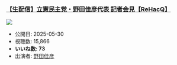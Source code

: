 ### [【生配信】立憲民主党・野田佳彦代表 記者会見【ReHacQ】](https://www.youtube.com/watch?v=-sCEyT4IecA)
[![](https://img.youtube.com/vi/-sCEyT4IecA/hqdefault.jpg)](https://www.youtube.com/watch?v=-sCEyT4IecA)
-   公開日: 2025-05-30
-   視聴数: 15,866
-   **いいね数: 73**
-   出演者: [野田佳彦](/rehacq_fan/people/野田佳彦 "wikilink")
